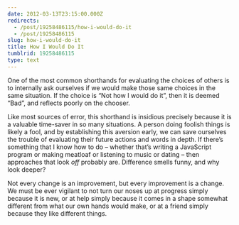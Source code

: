 ```yaml
---
date: 2012-03-13T23:15:00.000Z
redirects:
  - /post/19258486115/how-i-would-do-it
  - /post/19258486115
slug: how-i-would-do-it
title: How I Would Do It
tumblrid: 19258486115
type: text
---
```

<p>One of the most common shorthands for evaluating the choices of others is to internally ask ourselves if we would make those same choices in the same situation.  If the choice is &ldquo;Not how I would do it&rdquo;, then it is deemed &ldquo;Bad&rdquo;, and reflects poorly on the chooser.</p>

<p>Like most sources of error, this shorthand is insidious precisely because it is a valuable time-saver in so many situations.  A person doing foolish things is likely a fool, and by establishing this aversion early, we can save ourselves the trouble of evaluating their future actions and words in depth.  If there&rsquo;s something that I know how to do &ndash; whether that&rsquo;s writing a JavaScript program or making meatloaf or listening to music or dating &ndash; then approaches that look <em>off</em> probably are.  Difference smells funny, and why look deeper?</p>

<p>Not every change is an improvement, but every improvement is a change.  We must be ever vigilant to not turn our noses up at progress simply because it is new, or at help simply because it comes in a shape somewhat different from what our own hands would make, or at a friend simply because they like different things.</p>
